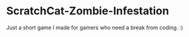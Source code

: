 # ScratchCat-Zombie-Infestation
Just a short game I made for gamers who need a break from coding. :)
